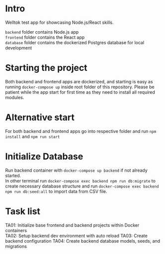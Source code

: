 # Intro
Welltok test app for showcasing Node.js/React skills.

`backend` folder contains Node.js app  
`frontend` folder contains the React app  
`database` folder contains the dockerized Postgres database for local development

# Starting the project
Both backend and frontend apps are dockerized, and starting is easy as running `docker-compose up` inside
root folder of this repository. Please be patient while the app start for first time as they need to install all
required modules.

# Alternative start
For both backend and frontend apps go into respective folder and run `npm install` and `npm run start`

# Initialize Database
Run backend container with `docker-compose up backend` if not already started.  
In other terminal run `docker-compose exec backend npm run db:migrate` to create necessary database structure and
run `docker-compose exec backend npm run db:seed:all` to import data from CSV file.

# Task list 
TA01: Initialize base frontend and backend projects within Docker containers  
TA02: Setup backend dev environment with auto reload
TA03: Create backend configuration
TA04: Create backend database models, seeds, and migrations
